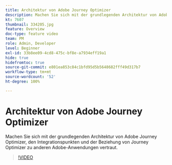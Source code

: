 ```yaml
---
title: Architektur von Adobe Journey Optimizer
description: Machen Sie sich mit der grundlegenden Architektur von Adobe Journey Optimizer, den Integrationspunkten und der Beziehung von Journey Optimizer zu anderen Adobe-Anwendungen vertraut.
kt: 7607
thumbnail: 334205.jpg
feature: Overview
doc-type: feature video
team: PM
role: Admin, Developer
level: Beginner
exl-id: 33b8ee09-4cd8-475c-bf8e-a7934eff19a1
hide: true
hidefromtoc: true
source-git-commit: e801ea853c84c1bfd95d5b5648682fff49d317b7
workflow-type: tm+mt
source-wordcount: '52'
ht-degree: 100%

---
```


# Architektur von Adobe Journey Optimizer

Machen Sie sich mit der grundlegenden Architektur von Adobe Journey Optimizer, den Integrationspunkten und der Beziehung von Journey Optimizer zu anderen Adobe-Anwendungen vertraut.

>[!VIDEO](https://video.tv.adobe.com/v/334205?quality=12&learn=on)
